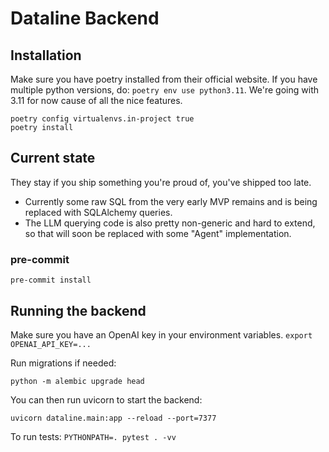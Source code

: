 # Dataline Backend

## Installation

Make sure you have poetry installed from their official website.
If you have multiple python versions, do: `poetry env use python3.11`.
We're going with 3.11 for now cause of all the nice features.

```
poetry config virtualenvs.in-project true
poetry install
```

## Current state

They stay if you ship something you're proud of, you've shipped too late.

- Currently some raw SQL from the very early MVP remains and is being replaced with SQLAlchemy queries.
- The LLM querying code is also pretty non-generic and hard to extend, so that will soon be replaced with some "Agent" implementation.

### pre-commit

```
pre-commit install
```

## Running the backend

Make sure you have an OpenAI key in your environment variables.
`export OPENAI_API_KEY=...`

Run migrations if needed:

```
python -m alembic upgrade head
```

You can then run uvicorn to start the backend:

```
uvicorn dataline.main:app --reload --port=7377
```

To run tests: `PYTHONPATH=. pytest . -vv`
